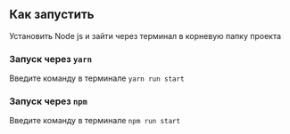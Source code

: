 ## Как запустить

Установить Node js и зайти через терминал в корневую папку проекта

### Запуск через `yarn`

Введите команду в терминале `yarn run start`

### Запуск через `npm`

Введите команду в терминале `npm run start`